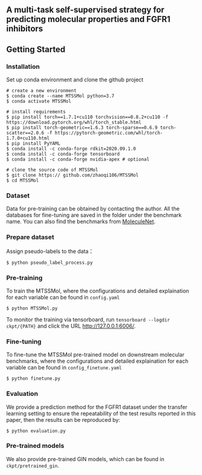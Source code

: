 ## A multi-task self-supervised strategy for predicting molecular properties and FGFR1 inhibitors ##



## Getting Started

### Installation

Set up conda environment and clone the github project

```
# create a new environment
$ conda create --name MTSSMol python=3.7
$ conda activate MTSSMol

# install requirements
$ pip install torch==1.7.1+cu110 torchvision==0.8.2+cu110 -f https://download.pytorch.org/whl/torch_stable.html
$ pip install torch-geometric==1.6.3 torch-sparse==0.6.9 torch-scatter==2.0.6 -f https://pytorch-geometric.com/whl/torch-1.7.0+cu110.html
$ pip install PyYAML
$ conda install -c conda-forge rdkit=2020.09.1.0
$ conda install -c conda-forge tensorboard
$ conda install -c conda-forge nvidia-apex # optional

# clone the source code of MTSSMol
$ git clone https:// github.com/zhaoqi106/MTSSMol
$ cd MTSSMol
```

### Dataset

Data for pre-training can be obtained by contacting the author. All the databases for fine-tuning are saved in the folder under the benchmark name. You can also find the benchmarks from [MoleculeNet](https://moleculenet.org/).

### Prepare dataset
Assign pseudo-labels to the data：
```
$ python pseudo_label_process.py
```

### Pre-training

To train the MTSSMol, where the configurations and detailed explaination for each variable can be found in `config.yaml`
```
$ python MTSSMol.py
```

To monitor the training via tensorboard, run `tensorboard --logdir ckpt/{PATH}` and click the URL http://127.0.0.1:6006/.

### Fine-tuning 

To fine-tune the MTSSMol pre-trained model on downstream molecular benchmarks, where the configurations and detailed explaination for each variable can be found in `config_finetune.yaml`
```
$ python finetune.py
```
### Evaluation
We provide a prediction method for the FGFR1 dataset under the transfer learning setting to ensure the repeatability of the test results reported in this paper, then the results can be reproduced by:
```
$ python evaluation.py
```
### Pre-trained models

We also provide pre-trained  GIN models, which can be found in `ckpt/pretrained_gin`. 
